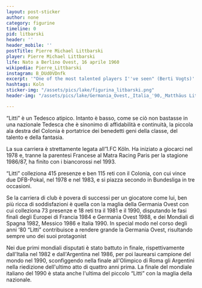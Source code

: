 ```yaml
---
layout: post-sticker
author: none
category: figurine
timeline: 0
pid: litbarski
header: ''
header_mobile: ''
postTitle: Pierre Michael Littbarski
player: Pierre Michael Littbarski
life: Nato a Berlino Ovest, 16 aprile 1960
wikipedia: Pierre_Littbarski
instagram: B_DUd0VDnfk
excerpt: '"One of the most talented players I''ve seen" (Berti Vogts)'
hashtags: Koln
sticker-img: "/assets/pics/lake/figurina_litbarski.png"
header-img: "/assets/pics/lake/Germania_Ovest,_Italia_'90,_Matthäus Littbarski.jpg"

---
```

“Litti” è un Tedesco atipico. Intanto è basso, come se ciò non bastasse in una nazionale Tedesca che è sinonimo di affidabilità e continuità, la piccola ala destra del Colonia è portatrice dei benedetti geni della classe, del talento e della fantasia.

La sua carriera è strettamente legata all’1.FC Köln. Ha iniziato a giocarci nel 1978 e, tranne la parentesi Francese al Matra Racing Paris per la stagione 1986/87, ha finito con i biancorossi nel 1993.

“Litti” colleziona 415 presenze e ben 115 reti con il Colonia, con cui vince due DFB-Pokal, nel 1978 e nel 1983, e si piazza secondo in Bundesliga in tre occasioni.

Se la carriera di club è povera di successi per un giocatore come lui, ben più ricca di soddisfazioni è quella con la maglia della Germania Ovest con cui colleziona 73 presenze e 18 reti tra il 1981 e il 1990, disputando le fasi finali degli Europei di Francia 1984 e Germania Ovest 1988, e dei Mondiali di Spagna 1982, Messico 1986 e Italia 1990. In special modo nel corso degli anni ‘80 “Litti” contribuisce a rendere grande la Germania Ovest, risultando sempre uno dei suoi protagonist

Nei due primi mondiali disputati è stato battuto in finale, rispettivamente dall'Italia nel 1982 e dall'Argentina nel 1986, per poi laurearsi campione del mondo nel 1990, sconfiggendo nella finale all'Olimpico di Roma gli Argentini nella riedizione dell'ultimo atto di quattro anni prima. La finale del mondiale italiano del 1990 è stata anche l'ultima del piccolo “Litti” con la maglia della nazionale.